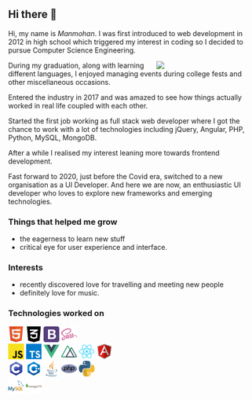 ## Hi there 👋

<p>Hi, my name is <em>Manmohan</em>. I was first introduced to web development in 2012 in high school which triggered my interest in coding so I decided to pursue Computer Science Engineering.</p>
<img src="https://github.com/abhisheknaiidu/abhisheknaiidu/blob/master/code.gif?raw=true" width="40%" align="right">
<p>During my graduation, along with learning different languages, I enjoyed managing events during college fests and other miscellaneous occasions.</p>
<p>Entered the industry in 2017 and was amazed to see how things actually worked in real life coupled with each other.</p>
<p>Started the first job working as full stack web developer where I got the chance to work with a lot of technologies including jQuery, Angular, PHP, Python, MySQL, MongoDB.</p>
<p>After a while I realised my interest leaning more towards frontend development.</p>
<p>Fast forward to 2020, just before the Covid era, switched to a new organisation as a UI Developer. And here we are now, an enthusiastic UI developer who loves to explore new frameworks and emerging technologies.<p>


### Things that helped me grow

* the eagerness to learn new stuff
* critical eye for user experience and interface.


### Interests

* recently discovered love for travelling and meeting new people
* definitely love for music.


### Technologies worked on

<div>
  <img src="./assets/html.png" alt="HTML" width="32">
  <img src="./assets/css.png" alt="CSS" width="32">
  <img src="./assets/bootstrap.png" alt="Bootstrap" width="32">
  <img src="./assets/sass.png" alt="SASS" width="32">
  <br />
  <img src="./assets/javascript.png" alt="Javascript" width="32">
  <img src="./assets/typescript.png" alt="Typescript" width="32">
  <img src="./assets/vue.png" alt="Vue" width="32">
  <img src="./assets/nuxt.png" alt="Nuxt" width="32">
  <img src="./assets/react.png" alt="React" width="32">
  <img src="./assets/angular.png" alt="Angular" width="32">
  <br />
  <img src="./assets/c.png" alt="C" width="32">
  <img src="./assets/cpp.png" alt="C++" width="32">
  <img src="./assets/java.png" alt="Java" width="32">
  <img src="./assets/php.png" alt="PHP" width="32">
  <img src="./assets/python.png" alt="Python" width="32">
  <br />
  <img src="./assets/mysql.png" alt="MySQL" width="32">
  <img src="./assets/mongodb.png" alt="MongoDB" width="32">
</div>

<!-- ### Let's connect -->

<!--
**Manmohan7/manmohan7** is a ✨ _special_ ✨ repository because its `README.md` (this file) appears on your GitHub profile.

Here are some ideas to get you started:

- 🔭 I’m currently working on ...
- 🌱 I’m currently learning ...
- 👯 I’m looking to collaborate on ...
- 🤔 I’m looking for help with ...
- 💬 Ask me about ...
- 📫 How to reach me: ...
- 😄 Pronouns: ...
- ⚡ Fun fact: ...
-->
